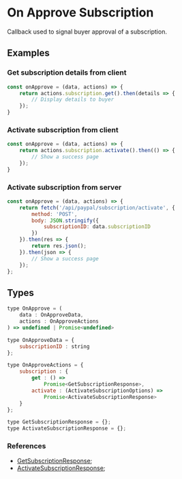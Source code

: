# On Approve Subscription

Callback used to signal buyer approval of a subscription.

## Examples

### Get subscription details from client

```javascript
const onApprove = (data, actions) => {
    return actions.subscription.get().then(details => {
        // Display details to buyer
    });
}
```

### Activate subscription from client

```javascript
const onApprove = (data, actions) => {
    return actions.subscription.activate().then(() => {
        // Show a success page
    });
}
```

### Activate subscription from server

```javascript
const onApprove = (data, actions) => {
    return fetch('/api/paypal/subscription/activate', {
        method: 'POST',
        body: JSON.stringify({
            subscriptionID: data.subscriptionID
        })
    }).then(res => {
        return res.json();
    }).then(json => {
        // Show a success page
    });
};
```

## Types

```javascript
type OnApprove = (
    data : OnApproveData,
    actions : OnApproveActions
) => undefined | Promise<undefined>

type OnApproveData = {
    subscriptionID : string
};

type OnApproveActions = {
    subscription : {
        get : () =>
            Promise<GetSubscriptionResponse>,
        activate : (ActivateSubscriptionOptions) =>
            Promise<ActivateSubscriptionResponse>
    }
};

type GetSubscriptionResponse = {};
type ActivateSubscriptionResponse = {};
```

### References

- [GetSubscriptionResponse](__TBD__);
- [ActivateSubscriptionResponse](__TBD__);